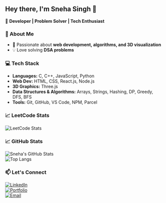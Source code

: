 ## Hey there, I'm Sneha Singh 👋
🚀 **Developer | Problem Solver | Tech Enthusiast**  


### 🌟 About Me  
- 🎯 Passionate about **web development, algorithms, and 3D visualization**  
- 💡 Love solving **DSA problems**   

### 💻 Tech Stack  
- **Languages:** C, C++, JavaScript, Python  
- **Web Dev:** HTML, CSS, React.js, Node.js  
- **3D Graphics:** Three.js  
- **Data Structures & Algorithms:** Arrays, Strings, Hashing, DP, Greedy, DFS, BFS  
- **Tools:** Git, GitHub, VS Code, NPM, Parcel

### 📈 LeetCode Stats 
![LeetCode Stats](https://leetcard.jacoblin.cool/snehasingh25?theme=dark&font=Donegal%20One&ext=heatmap)

### 📈 GitHub Stats  
![Sneha's GitHub Stats](https://github-readme-stats.vercel.app/api?username=snehasingh-25&show_icons=true&theme=radical)  
![Top Langs](https://github-readme-stats.vercel.app/api/top-langs/?username=snehasingh-25&layout=compact&theme=radical)  

### 📫 Let's Connect  
[![LinkedIn](https://img.shields.io/badge/LinkedIn-Connect-blue?style=flat&logo=linkedin)](https://www.linkedin.com/in/sneha-singh-3093572ba/)  
[![Portfolio](https://img.shields.io/badge/Portfolio-Visit-lightgrey?style=flat&logo=appveyor)](https://snehasingh-25.github.io/Portfolio/)  
[![Email](https://img.shields.io/badge/Email-Contact%20Me-red?style=flat&logo=gmail)](sneha251104@gmail.com)  

